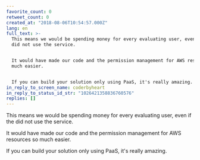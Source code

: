 ```yaml
---
favorite_count: 0
retweet_count: 0
created_at: "2018-08-06T10:54:57.000Z"
lang: en
full_text: >-
  This means we would be spending money for every evaluating user, even if the
  did not use the service.


  It would have made our code and the permission management for AWS resources so
  much easier.


  If you can build your solution only using PaaS, it's really amazing.
in_reply_to_screen_name: coderbyheart
in_reply_to_status_id_str: "1026421358836760576"
replies: []
---
```


This means we would be spending money for every evaluating user, even if the did
not use the service.

It would have made our code and the permission management for AWS resources so
much easier.

If you can build your solution only using PaaS, it's really amazing.
